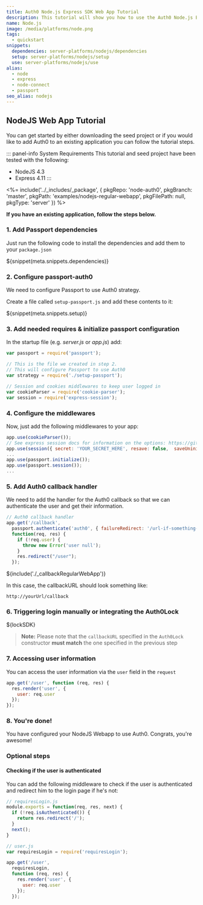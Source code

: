 ```yaml
---
title: Auth0 Node.js Express SDK Web App Tutorial
description: This tutorial will show you how to use the Auth0 Node.js Express SDK to add authentication and authorization to your web app.
name: Node.js
image: /media/platforms/node.png
tags:
  - quickstart
snippets:
  dependencies: server-platforms/nodejs/dependencies
  setup: server-platforms/nodejs/setup
  use: server-platforms/nodejs/use
alias:
  - node
  - express
  - node-connect
  - passport
seo_alias: nodejs
---
```


## NodeJS Web App Tutorial

You can get started by either downloading the seed project or if you would like to add Auth0 to an existing application you can follow the tutorial steps.

::: panel-info System Requirements
This tutorial and seed project have been tested with the following:

* NodeJS 4.3
* Express 4.11
:::

<%= include('../_includes/_package', {
  pkgRepo: 'node-auth0',
  pkgBranch: 'master',
  pkgPath: 'examples/nodejs-regular-webapp',
  pkgFilePath: null,
  pkgType: 'server'
}) %>

**If you have an existing application, follow the steps below.**

### 1. Add Passport dependencies

Just run the following code to install the dependencies and add them to your `package.json`

${snippet(meta.snippets.dependencies)}

### 2. Configure passport-auth0

We need to configure Passport to use Auth0 strategy.

Create a file called `setup-passport.js` and add these contents to it:

${snippet(meta.snippets.setup)}

### 3. Add needed requires & initialize passport configuration

In the startup file (e.g. _server.js_ or _app.js_) add:

```js
var passport = require('passport');

// This is the file we created in step 2.
// This will configure Passport to use Auth0
var strategy = require('./setup-passport');

// Session and cookies middlewares to keep user logged in
var cookieParser = require('cookie-parser');
var session = require('express-session');
```

### 4. Configure the middlewares

Now, just add the following middlewares to your app:

```js
app.use(cookieParser());
// See express session docs for information on the options: https://github.com/expressjs/session
app.use(session({ secret: 'YOUR_SECRET_HERE', resave: false,  saveUninitialized: false }));
...
app.use(passport.initialize());
app.use(passport.session());
...
```

### 5. Add Auth0 callback handler

We need to add the handler for the Auth0 callback so that we can authenticate the user and get their information.

```js
// Auth0 callback handler
app.get('/callback',
  passport.authenticate('auth0', { failureRedirect: '/url-if-something-fails' }),
  function(req, res) {
    if (!req.user) {
      throw new Error('user null');
    }
    res.redirect("/user");
  });
```

${include('./_callbackRegularWebApp')}

In this case, the callbackURL should look something like:

```
http://yourUrl/callback
```

### 6. Triggering login manually or integrating the Auth0Lock

${lockSDK}

> **Note:** Please note that the `callbackURL` specified in the `Auth0Lock` constructor **must match** the one specified in the previous step

### 7. Accessing user information

You can access the user information via the `user` field in the `request`

```js
app.get('/user', function (req, res) {
  res.render('user', {
    user: req.user
  });
});
```

### 8. You're done!

You have configured your NodeJS Webapp to use Auth0. Congrats, you're awesome!

### Optional steps

#### Checking if the user is authenticated

You can add the following middleware to check if the user is authenticated and redirect him to the login page if he's not:

```js
// requiresLogin.js
module.exports = function(req, res, next) {
  if (!req.isAuthenticated()) {
    return res.redirect('/');
  }
  next();
}
```
```js
// user.js
var requiresLogin = require('requiresLogin');

app.get('/user',
  requiresLogin,
  function (req, res) {
    res.render('user', {
      user: req.user
    });
  });
```
